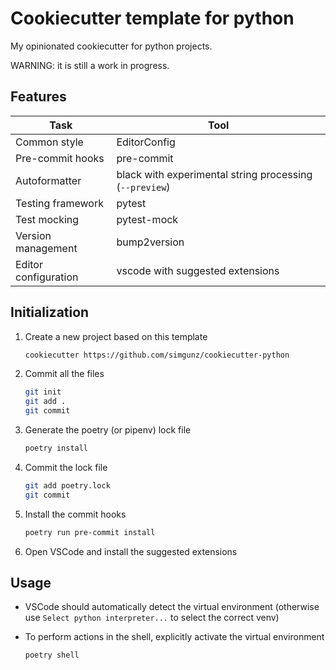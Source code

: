 # Cookiecutter template for python

My opinionated cookiecutter for python projects.

WARNING: it is still a work in progress.

## Features

| Task                 | Tool                                                    |
| -------------------- | ------------------------------------------------------- |
| Common style         | EditorConfig                                            |
| Pre-commit hooks     | pre-commit                                              |
| Autoformatter        | black with experimental string processing (`--preview`) |
| Testing framework    | pytest                                                  |
| Test mocking         | pytest-mock                                             |
| Version management   | bump2version                                            |
| Editor configuration | vscode with suggested extensions                        |

## Initialization

1. Create a new project based on this template

    ```bash
    cookiecutter https://github.com/simgunz/cookiecutter-python
    ```

2. Commit all the files

   ```bash
   git init
   git add .
   git commit
   ```

3. Generate the poetry (or pipenv) lock file

   ```bash
   poetry install
   ```

4. Commit the lock file

   ```bash
   git add poetry.lock
   git commit
   ```

5. Install the commit hooks

   ```bash
   poetry run pre-commit install
   ```

6. Open VSCode and install the suggested extensions

## Usage

- VSCode should automatically detect the virtual environment (otherwise use `Select python interpreter...` to select the correct venv)

- To perform actions in the shell, explicitly activate the virtual environment

    ```bash
    poetry shell
    ```
